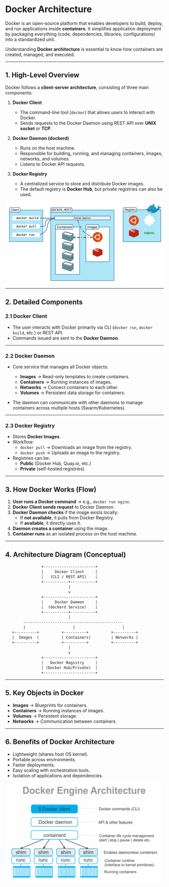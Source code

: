 # Docker Architecture

Docker is an open-source platform that enables developers to build, deploy, and run applications inside **containers**. It simplifies application deployment by packaging everything (code, dependencies, libraries, configurations) into a standardized unit.  

Understanding **Docker architecture** is essential to know how containers are created, managed, and executed.

---

## 1. High-Level Overview

Docker follows a **client-server architecture**, consisting of three main components:

1. **Docker Client**  
   - The command-line tool (`docker`) that allows users to interact with Docker.  
   - Sends requests to the Docker Daemon using REST API over **UNIX socket** or **TCP**.  

2. **Docker Daemon (dockerd)**  
   - Runs on the host machine.  
   - Responsible for building, running, and managing containers, images, networks, and volumes.  
   - Listens to Docker API requests.  

3. **Docker Registry**  
   - A centralized service to store and distribute Docker images.  
   - The default registry is **Docker Hub**, but private registries can also be used.  

![alt text](image-1.png)

---

## 2. Detailed Components

### 2.1 Docker Client
- The user interacts with Docker primarily via CLI (`docker run`, `docker build`, etc.) or REST API.
- Commands issued are sent to the **Docker Daemon**.

---

### 2.2 Docker Daemon
- Core service that manages all Docker objects:
  - **Images** → Read-only templates to create containers.  
  - **Containers** → Running instances of images.  
  - **Networks** → Connect containers to each other.  
  - **Volumes** → Persistent data storage for containers.  

- The daemon can communicate with other daemons to manage containers across multiple hosts (Swarm/Kubernetes).

---

### 2.3 Docker Registry
- Stores **Docker Images**.  
- Workflow:  
  - `docker pull` → Downloads an image from the registry.  
  - `docker push` → Uploads an image to the registry.  
- Registries can be:  
  - **Public** (Docker Hub, Quay.io, etc.)  
  - **Private** (self-hosted registries).  

---

## 3. How Docker Works (Flow)

1. **User runs a Docker command** → e.g., `docker run nginx`.  
2. **Docker Client sends request** to Docker Daemon.  
3. **Docker Daemon checks** if the image exists locally:  
   - If **not available**, it pulls from Docker Registry.  
   - If **available**, it directly uses it.  
4. **Daemon creates a container** using the image.  
5. **Container runs** as an isolated process on the host machine.  

---

## 4. Architecture Diagram (Conceptual)

```
                +-----------------------+
                |     Docker Client     |
                |   (CLI / REST API)    |
                +-----------+-----------+
                            |
                            v
                +-----------------------+
                |     Docker Daemon     |
                |  (dockerd Service)    |
                +-----------+-----------+
                            |
        --------------------------------------------
        |                     |                     |
   +----------+          +----------+          +----------+
   |  Images  |          | Containers|         | Networks |
   +----------+          +----------+          +----------+
                            |
                            v
                +-----------------------+
                |   Docker Registry     |
                | (Docker Hub/Private)  |
                +-----------------------+
```

---

## 5. Key Objects in Docker

- **Images** → Blueprints for containers.  
- **Containers** → Running instances of images.  
- **Volumes** → Persistent storage.  
- **Networks** → Communication between containers.  

---

## 6. Benefits of Docker Architecture
- Lightweight (shares host OS kernel).  
- Portable across environments.  
- Faster deployments.  
- Easy scaling with orchestration tools.  
- Isolation of applications and dependencies.  

![alt text](image.png)






